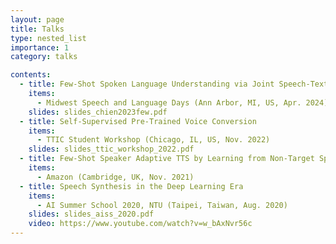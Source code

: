 ```yaml
---
layout: page
title: Talks
type: nested_list
importance: 1
category: talks

contents:
  - title: Few‑Shot Spoken Language Understanding via Joint Speech‑Text Models
    items:
      - Midwest Speech and Language Days (Ann Arbor, MI, US, Apr. 2024)
    slides: slides_chien2023few.pdf
  - title: Self‐Supervised Pre‐Trained Voice Conversion
    items:
      - TTIC Student Workshop (Chicago, IL, US, Nov. 2022)
    slides: slides_ttic_workshop_2022.pdf
  - title: Few‐Shot Speaker Adaptive TTS by Learning from Non‐Target Speakers 
    items:
      - Amazon (Cambridge, UK, Nov. 2021)
  - title: Speech Synthesis in the Deep Learning Era
    items:
      - AI Summer School 2020, NTU (Taipei, Taiwan, Aug. 2020)
    slides: slides_aiss_2020.pdf
    video: https://www.youtube.com/watch?v=w_bAxNvr56c
---
```


